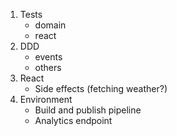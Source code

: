 1. Tests
    - domain
    - react
1. DDD
    - events
    - others
1. React
    - Side effects (fetching weather?)
1. Environment
    - Build and publish pipeline
    - Analytics endpoint